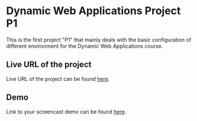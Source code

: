 # Dynamic Web Applications Project P1

This is the first project "P1" that mainly deals with the basic configuration of different environment for the Dynamic Web Applications course.

## Live URL of the project

Live URL of the project can be found [here](http://p1.chanchika.me/).

## Demo

Link to your screencast demo can be found [here](http://www.screencast.com/users/Chithra_Jayakumar/folders/Jing/media/4b25f18d-2688-49c4-81c1-e71ade510112).
